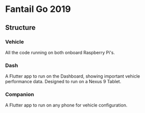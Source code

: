 # Fantail Go 2019

## Structure
### Vehicle
All the code running on both onboard Raspberry Pi's.

### Dash
A Flutter app to run on the Dashboard, showing important vehicle performance data. Designed to run on a Nexus 9 Tablet.

### Companion
A Flutter app to run on any phone for vehicle configuration.